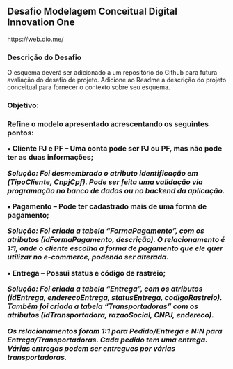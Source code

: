 <h2>Desafio Modelagem Conceitual Digital Innovation One </h2>

<p>https://web.dio.me/</p>


<h3>Descrição do Desafio</h3>

<p>O esquema deverá ser adicionado a um repositório do Github para futura avaliação do desafio de projeto. Adicione ao Readme a descrição do projeto conceitual para 
  fornecer o contexto sobre seu esquema.</P>

<h3>Objetivo:<h3>
<p>Refine o modelo apresentado acrescentando os seguintes pontos:</p>
<p> <strong>•	Cliente PJ e PF –</strong> Uma conta pode ser PJ ou PF, mas não pode ter as duas informações;</p>
<p><i>Solução: Foi desmembrado o atributo identificação em (TipoCliente, CnpjCpf). Pode ser feita uma validação via programação no banco de dados ou no backend da aplicação.</i></p>
<p>•	Pagamento – Pode ter cadastrado mais de uma forma de pagamento;</p>
<p><i>Solução: Foi criada a tabela “FormaPagamento”, com os atributos (idFormaPagamento, descrição). 
O relacionamento é 1:1, onde o cliente escolha a forma de pagamento que ele quer utilizar no e-commerce, podendo ser alterada.</i></p>
<p>•	Entrega – Possui status e código de rastreio;</p>
<p><i>Solução: Foi criada a tabela “Entrega”, com os atributos (idEntrega, enderecoEntrega, statusEntrega, codigoRastreio). Também foi criada a tabela “Transportadoras” com os atributos (idTransportadora, razaoSocial, CNPJ, endereco).</p>
<p>Os relacionamentos foram 1:1 para Pedido/Entrega e N:N para Entrega/Transportadoras. Cada pedido tem uma entrega. Várias entregas podem ser entregues por várias transportadoras.</i></p>

